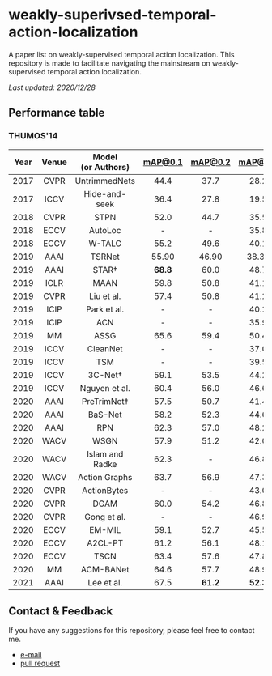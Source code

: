 # weakly-superivsed-temporal-action-localization
A paper list on weakly-supervised temporal action localization. This repository is made to facilitate navigating the mainstream on weakly-supervised temporal action localization.

*Last updated: 2020/12/28*

## Performance table

### THUMOS'14

| Year | Venue | Model<br/>(or Authors) | mAP@0.1 | mAP@0.2 | mAP@0.3 | mAP@0.4 | mAP@0.5 | mAP@0.6 | mAP@0.7 | AVG|
|:----:|:-----:|:----------------------:|:-------:|:-------:|:-------:|:-------:|:-------:|:-------:|:-------:|:------------:|
| 2017 | CVPR  | UntrimmedNets          |  44.4   |  37.7   |  28.2   |  21.1   |  13.7   |    -    |    -    |      -       |
| 2017 | ICCV  | Hide-and-seek          |  36.4   |  27.8   |  19.5   |  12.7   |   6.8   |    -    |    -    |      -       |
| 2018 | CVPR  | STPN                   |  52.0   |  44.7   |  35.5   |  25.8   |  16.9   |   9.9   |   4.3   |    27.0      |
| 2018 | ECCV  | AutoLoc                |    -    |    -    |  35.8   |  29.0   |  21.2   |  13.4   |   5.8   |      -       |
| 2018 | ECCV  | W-TALC                 |  55.2   |  49.6   |  40.1   |  31.1   |  22.8   |    -    |   7.6   |      -       |
| 2019 | AAAI  | TSRNet                 |  55.90  |  46.90  |  38.30  |  28.10  |  18.60  |  11.00  |   5.59  |    29.2      |
| 2019 | AAAI  | STAR&dagger;           |**68.8** |  60.0   |  48.7   |  34.7   |  23.0   |    -    |    -    |      -       |
| 2019 | ICLR  | MAAN                   |  59.8   |  50.8   |  41.1   |  30.6   |  20.3   |  12.0   |   6.9   |    31.6      |
| 2019 | CVPR  | Liu et al.             |  57.4   |  50.8   |  41.2   |  32.1   |  23.1   |  15.0   |   7.0   |    32.4      |
| 2019 | ICIP  | Park et al.            |    -    |    -    |  40.2   |  32.2   |  21.7   |    -    |   9.2   |      -       |
| 2019 | ICIP  | ACN                    |    -    |    -    |  35.9   |  30.7   |  24.2   |  15.7   |   7.4   |      -       |
| 2019 | MM    | ASSG                   |  65.6   |  59.4   |  50.4   |  38.7   |  25.4   |  15.0   |   6.6   |    37.3      |
| 2019 | ICCV  | CleanNet               |    -    |    -    |  37.0   |  30.9   |  23.9   |  13.9   |   7.1   |      -       |
| 2019 | ICCV  | TSM	                  |    -    |    -    |  39.5   |    -    |  24.5   |    -    |   7.1   |      -       |
| 2019 | ICCV  | 3C-Net&dagger;         |  59.1   |  53.5   |  44.2   |  34.1   |  26.6   |    -    |   8.1   |      -       |
| 2019 | ICCV  | Nguyen et al.          |  60.4   |  56.0   |  46.6   |  37.5   |  26.8   |  17.6   |   9.0   |    36.3      |
| 2020 | AAAI  | PreTrimNet&Dagger;     |  57.5   |  50.7   |  41.4   |  32.1   |  23.1   |  14.2   |   7.7   |    32.4      |
| 2020 | AAAI  | BaS-Net                |  58.2   |  52.3   |  44.6   |  36.0   |  27.0   |  18.6   |  10.4   |    35.3      |
| 2020 | AAAI  | RPN                    |  62.3   |  57.0   |  48.2   |  37.2   |  27.9   |  16.7   |   8.1   |    36.8      |
| 2020 | WACV  | WSGN                   |  57.9   |  51.2   |  42.0   |  33.1   |  25.1   |  16.7   |   8.9   |    33.6      |
| 2020 | WACV  | Islam and Radke        |  62.3   |    -    |  46.8   |    -    |  29.6   |    -    |   9.7   |      -       |
| 2020 | WACV  | Action Graphs          |  63.7   |  56.9   |  47.3   |  36.4   |  26.1   |    -    |    -    |      -       |
| 2020 | CVPR  | ActionBytes            |    -    |    -    |  43.0   |  35.8   |  29.0   |    -    |   9.5   |      -       |
| 2020 | CVPR  | DGAM	                  |  60.0   |  54.2   |  46.8   |  38.2   |  28.8   |  19.8   |  11.4   |    37.0      |
| 2020 | CVPR  | Gong et al.            |    -    |    -    |  46.9   |  38.9   |  30.1   |  19.8   |  10.4   |      -       |
| 2020 | ECCV  | EM-MIL                 |  59.1   |  52.7   |  45.5   |  36.8   |  30.5   |  22.7   |**16.4** |    37.7      |
| 2020 | ECCV  | A2CL-PT                |  61.2   |  56.1   |  48.1   |  39.0   |  30.1   |  19.2   |  10.6   |    37.8      |
| 2020 | ECCV  | TSCN                   |  63.4   |  57.6   |  47.8   |  37.7   |  28.7   |  19.4   |  10.2   |    37.8      |
| 2020 | MM    | ACM-BANet              |  64.6   |  57.7   |  48.9   |  40.9   |  32.3   |  21.9   |  13.5   |    40.0      |
| 2021 | AAAI  | Lee et al.             |  67.5   |**61.2** |**52.3** |**43.4** |**33.7** |**22.9** |  12.1   |    41.9      |

## Contact & Feedback

If you have any suggestions for this repository, please feel free to contact me.

- [e-mail](mailto:lph1114@yonsei.ac.kr)
- [pull request](https://github.com/Pilhyeon/weakly-supervised-temporal-action-localization/pulls)
